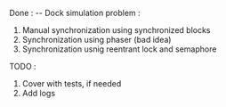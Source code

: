 Done : 
-- Dock simulation problem :
1. Manual synchronization using synchronized blocks 
2. Synchronization using phaser (bad idea)
3. Synchronization usnig reentrant lock and semaphore

TODO : 

1. Cover with tests, if needed
2. Add logs 